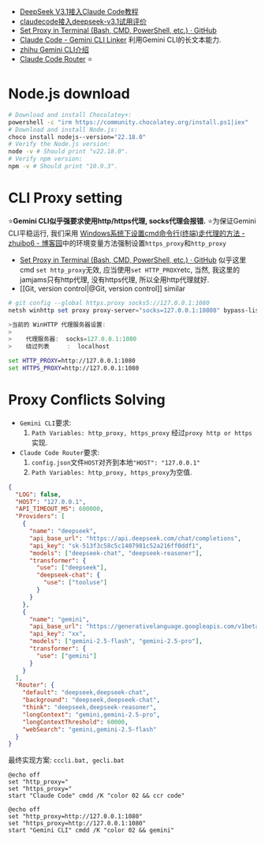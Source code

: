 
- [DeepSeek V3.1接入Claude Code教程](https://zhuanlan.zhihu.com/p/1941910745546744995)
- [claudecode接入deepseek-v3.1试用评价](https://zhuanlan.zhihu.com/p/1942268647717438161)
- [Set Proxy in Terminal (Bash, CMD, PowerShell, etc.) · GitHub](https://gist.github.com/m3y54m/b3d97b9067b2b4eb447a5d1182a326ae)
- [Claude Code - Gemini CLI Linker](https://zhuanlan.zhihu.com/p/1941776168769519921) 利用Gemini CLI的长文本能力. 
- [zhihu Gemini CLI介绍](https://www.zhihu.com/question/1922038210793546944)
- [Claude Code Router](https://zhuanlan.zhihu.com/p/1943248560784122119) ⭐

# Node.js download 

```bash
# Download and install Chocolatey+:
powershell -c "irm https://community.chocolatey.org/install.ps1|iex"
# Download and install Node.js:
choco install nodejs--version="22.18.0"
# Verify the Node.js version:
node -v # Should print "v22.18.0".
# Verify npm version:
npm -v # Should print "10.9.3".
```

# CLI Proxy setting 

⭐**Gemini CLI似乎强要求使用http/https代理, socks代理会报错.** 
⭐为保证Gemini CLI平稳运行, 我们采用 [Windows系统下设置cmd命令行(终端)走代理的方法 - zhuibo6 - 博客园](https://www.cnblogs.com/yerenwz/p/15925848.html)中的环境变量方法强制设置`https_proxy`和`http_proxy`

-  [Set Proxy in Terminal (Bash, CMD, PowerShell, etc.) · GitHub](https://gist.github.com/m3y54m/b3d97b9067b2b4eb447a5d1182a326ae) 似乎这里cmd `set http_proxy`无效, 应当使用`set HTTP_PROXY`etc, 当然, 我这里的jamjams只有http代理, 没有https代理, 所以全用http代理就好. 
-  [[Git, version control|@Git, version control]] similar

```powershell
# git config --global https.proxy socks5://127.0.0.1:1080
netsh winhttp set proxy proxy-server="socks=127.0.0.1:10808" bypass-list="localhost"

>当前的 WinHTTP 代理服务器设置:
>
>    代理服务器:  socks=127.0.0.1:1080
>    绕过列表     :  localhost
```

```cmd
set HTTP_PROXY=http://127.0.0.1:1080
set HTTPS_PROXY=http://127.0.0.1:1080
```

# Proxy Conflicts Solving

 - `Gemini CLI`要求: 
	1) `Path Variables: http_proxy, https_proxy` 经过`proxy http or https`实现. 
- `Claude Code Router`要求: 
	1) `config.json`文件`HOST`对齐到本地`"HOST": "127.0.0.1"` 
	2) `Path Variables: http_proxy, https_proxy`为空值. 
```json
{
  "LOG": false,
  "HOST": "127.0.0.1",
  "API_TIMEOUT_MS": 600000,
  "Providers": [
    {
      "name": "deepseek",
      "api_base_url": "https://api.deepseek.com/chat/completions",
      "api_key": "sk-513f3c58c5c1407981c52a216ff0ddf1", 
      "models": ["deepseek-chat", "deepseek-reasoner"],
      "transformer": {
        "use": ["deepseek"],
        "deepseek-chat": {
          "use": ["tooluse"]
        }
      }
    },
    {
      "name": "gemini",
      "api_base_url": "https://generativelanguage.googleapis.com/v1beta/models/",
      "api_key": "xx",
      "models": ["gemini-2.5-flash", "gemini-2.5-pro"],
      "transformer": {
        "use": ["gemini"]
      }
    }
  ],
  "Router": {
    "default": "deepseek,deepseek-chat",
    "background": "deepseek,deepseek-chat",
    "think": "deepseek,deepseek-reasoner",
    "longContext": "gemini,gemini-2.5-pro",
    "longContextThreshold": 60000,
    "webSearch": "gemini,gemini-2.5-flash"
  }
}
```
最终实现方案: 
`cccli.bat, gecli.bat`
```DOS
@echo off
set "http_proxy="
set "https_proxy="
start "Claude Code" cmdd /K "color 02 && ccr code"

@echo off
set "http_proxy=http://127.0.0.1:1080"
set "https_proxy=http://127.0.0.1:1080"
start "Gemini CLI" cmdd /K "color 02 && gemini"
```
